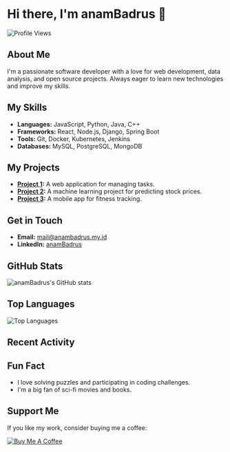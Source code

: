 # Hi there, I'm anamBadrus 👋

![Profile Views](https://komarev.com/ghpvc/?username=anamBadrus&color=blue)

## About Me
I'm a passionate software developer with a love for web development, data analysis, and open source projects. Always eager to learn new technologies and improve my skills.

## My Skills
- **Languages:** JavaScript, Python, Java, C++
- **Frameworks:** React, Node.js, Django, Spring Boot
- **Tools:** Git, Docker, Kubernetes, Jenkins
- **Databases:** MySQL, PostgreSQL, MongoDB

## My Projects
- **[Project 1](https://github.com/BadRush/project1):** A web application for managing tasks.
- **[Project 2](https://github.com/anamBadrus/project2):** A machine learning project for predicting stock prices.
- **[Project 3](https://github.com/anamBadrus/project3):** A mobile app for fitness tracking.

## Get in Touch
- **Email:** [mail@anambadrus.my.id](mailto:mail@anambadrus.my.id)
- **LinkedIn:** [anamBadrus](https://linkedin.com/in/anamBadrus)


## GitHub Stats
![anamBadrus's GitHub stats](https://github-readme-stats.vercel.app/api?username=anamBadrus&show_icons=true&theme=radical)

## Top Languages
![Top Languages](https://github-readme-stats.vercel.app/api/top-langs/?username=anamBadrus&layout=compact&theme=radical)

## Recent Activity
<!--START_SECTION:activity-->
<!--END_SECTION:activity-->

## Fun Fact
- I love solving puzzles and participating in coding challenges.
- I'm a big fan of sci-fi movies and books.

## Support Me
If you like my work, consider buying me a coffee:

[![Buy Me A Coffee](https://img.shields.io/badge/Buy%20Me%20A%20Coffee-donate-orange)](https://www.buymeacoffee.com/anamBadrus)
